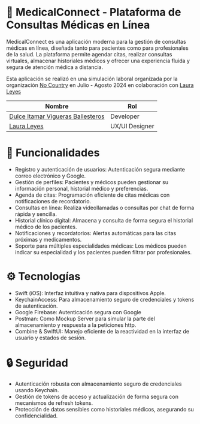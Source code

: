 # 🏥 MedicalConnect - Plataforma de Consultas Médicas en Línea

MedicalConnect es una aplicación moderna para la gestión de consultas médicas en línea, diseñada tanto para pacientes como para profesionales de la salud. La plataforma permite agendar citas, realizar consultas virtuales, almacenar historiales médicos y ofrecer una experiencia fluida y segura de atención médica a distancia.

Esta aplicación se realizó en una simulación laboral organizada por la organización [No Country](https://www.linkedin.com/company/nocountrytalent/) en Julio - Agosto 2024 en colaboración con [Laura Leyes](https://www.linkedin.com/in/laura-leyes/)

| Nombre                        | Rol             |
| ----------------------------- | --------------- |
| [Dulce Itamar Vigueras Ballesteros](https://www.linkedin.com/in/itamar-vigueras/) | Developer       |
| [Laura Leyes](https://github.com/LeyesLaura/LeyesLaura)  | UX/UI Designer  | 

# 🚀 Funcionalidades

- Registro y autenticación de usuarios: Autenticación segura mediante correo electrónico y Google.
- Gestión de perfiles: Pacientes y médicos pueden gestionar su información personal, historial médico y preferencias.
- Agenda de citas: Programación eficiente de citas médicas con notificaciones de recordatorio.
- Consultas en línea: Realiza videollamadas o consultas por chat de forma rápida y sencilla.
- Historial clínico digital: Almacena y consulta de forma segura el historial médico de los pacientes.
- Notificaciones y recordatorios: Alertas automáticas para las citas próximas y medicamentos.
- Soporte para múltiples especialidades médicas: Los médicos pueden indicar su especialidad y los pacientes pueden filtrar por profesionales.

  
# ⚙️ Tecnologías
- Swift (iOS): Interfaz intuitiva y nativa para dispositivos Apple.
- KeychainAccess: Para almacenamiento seguro de credenciales y tokens de autenticación.
- Google Firebase: Autenticación segura con Google
- Postman: Como Mockup Server para simular la parte del almacenamiento y respuesta a la peticiones http.
- Combine & SwiftUI: Manejo eficiente de la reactividad en la interfaz de usuario y estados de sesión.

  
# 🔒 Seguridad
- Autenticación robusta con almacenamiento seguro de credenciales usando Keychain.
- Gestión de tokens de acceso y actualización de forma segura con mecanismos de refresh tokens.
- Protección de datos sensibles como historiales médicos, asegurando su confidencialidad.


